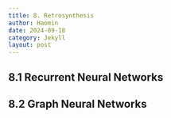 ```yaml
---
title: 8. Retrosynthesis
author: Haomin
date: 2024-09-18
category: Jekyll
layout: post
---
```


8.1 Recurrent Neural Networks
-------------

8.2 Graph Neural Networks
-------------

